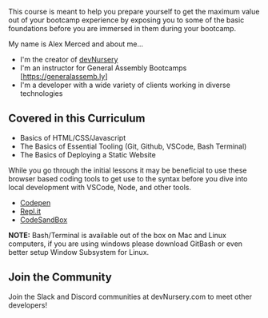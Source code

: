 This course is meant to help you prepare yourself to get the maximum value out of your bootcamp experience by exposing you to some of the basic foundations before you are immersed in them during your bootcamp.

My name is Alex Merced and about me...

- I'm the creator of [devNursery](http://www.devnursery.com)
- I'm an instructor for General Assembly Bootcamps [https://generalassemb.ly]
- I'm a developer with a wide variety of clients working in diverse technologies

## Covered in this Curriculum

- Basics of HTML/CSS/Javascript
- The Basics of Essential Tooling (Git, Github, VSCode, Bash Terminal)
- The Basics of Deploying a Static Website

While you go through the initial lessons it may be beneficial to use these browser based coding tools to get use to the syntax before you dive into local development with VSCode, Node, and other tools.

- [Codepen](https://codepen.io)
- [Repl.it](https://repl.it)
- [CodeSandBox](https://codesandbox.io)

**NOTE:** Bash/Terminal is available out of the box on Mac and Linux computers, if you are using windows please download GitBash or even better setup Window Subsystem for Linux.

## Join the Community

Join the Slack and Discord communities at devNursery.com to meet other developers!